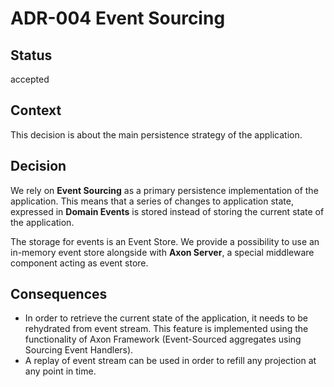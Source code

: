 # ADR-004 Event Sourcing

## Status

accepted

## Context

This decision is about the main persistence strategy of the application. 

## Decision

We rely on **Event Sourcing** as a primary persistence implementation of the application. This means
that a series of changes to application state, expressed in **Domain Events** is stored instead of storing the 
current state of the application. 

The storage for events is an Event Store. We provide a possibility to use an in-memory event store alongside
with **Axon Server**, a special middleware component acting as event store.

## Consequences

- In order to retrieve the current state of the application, it needs to be rehydrated from event stream. This feature is 
implemented using the functionality of Axon Framework (Event-Sourced aggregates using Sourcing Event Handlers).
- A replay of event stream can be used in order to refill any projection at any point in time.

